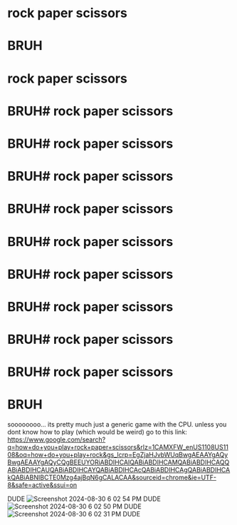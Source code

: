 # rock paper scissors
# BRUH
# rock paper scissors
# BRUH# rock paper scissors
# BRUH# rock paper scissors
# BRUH# rock paper scissors
# BRUH# rock paper scissors
# BRUH# rock paper scissors
# BRUH# rock paper scissors
# BRUH# rock paper scissors
# BRUH# rock paper scissors
# BRUH# rock paper scissors
# BRUH

[<script async src="//jsfiddle.net/harmlesspotato/j0sam8nL/118/embed/js,html,css,result/dark/"></script>
](https://jsfiddle.net/harmlesspotato/j0sam8nL/118/)
soooooooo...
its pretty much just a generic game with the CPU.
unless you dont know how to play (which would be weird) go to this link: https://www.google.com/search?q=how+do+you+play+rock+paper+scissors&rlz=1CAMXFW_enUS1108US1108&oq=how+do+you+play+rock&gs_lcrp=EgZjaHJvbWUqBwgAEAAYgAQyBwgAEAAYgAQyCQgBEEUYORiABDIHCAIQABiABDIHCAMQABiABDIHCAQQABiABDIHCAUQABiABDIHCAYQABiABDIHCAcQABiABDIHCAgQABiABDIHCAkQABiABNIBCTE0Mzg4ajBqN6gCALACAA&sourceid=chrome&ie=UTF-8&safe=active&ssui=on

DUDE
![Screenshot 2024-08-30 6 02 54 PM](https://github.com/user-attachments/assets/12da56fa-0618-40b9-9c95-d7478a4e8485)
DUDE
![Screenshot 2024-08-30 6 02 50 PM](https://github.com/user-attachments/assets/87c2b316-f0a4-4250-be12-c0ac886384cd)
DUDE
![Screenshot 2024-08-30 6 02 31 PM](https://github.com/user-attachments/assets/ad62e9e6-e120-4fa4-9c89-29090a6b245a)
DUDE
